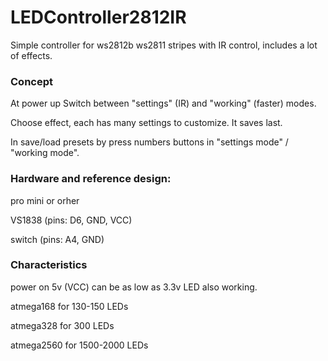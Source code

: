 # LEDController2812IR

Simple controller for ws2812b ws2811 stripes with IR control, includes a lot of effects.

### Сoncept

At power up Switch between "settings"  (IR) and "working" (faster) modes.

Choose effect, each has many settings to customize. It saves last.

In save/load presets by press numbers buttons in  "settings mode" / "working mode".

### Hardware and reference design:

pro mini or orher

VS1838 (pins: D6, GND, VCC)

switch (pins: A4, GND)

### Characteristics

power on 5v (VCC) can be as low as 3.3v LED also working.

atmega168 for 130-150 LEDs

atmega328 for 300 LEDs

atmega2560 for 1500-2000 LEDs


